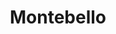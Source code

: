 ---
title: Montebello
nombre_comunidad: Montebello
municipio: Chalán
departamento: Sucre
descripcion: >-
  Hacia el año de 1960, existía una finca que tenía por nombre BARETA, esta
  pertenecía al señor Medardo González. En ese tiempo varios habitantes oriundos
  de Colosó invadieron las tierras y decidió vender la finca a INCORA. Llas
  tierras fueron distribuidas entre los habitantes, es así como hace 35 años, se
  funda la vereda de Montebello. Ubicada a 10 minutos de la cabecera municipal
  de Chalán. 
num_personas: 211
num_familias: 53
min_distancia_casco_urbano: 10
km_distancia_casco_urbano: 1
vias_acceso: Calles sin pavimentar transitables, algunos pasos con placa huella.
infraestructura_comunitaria:
  - Escuela hasta 5°
  - ' Canchas donde practican fútbol y softbol'
  - 'Casetas comunales. '
notas_infraestructura_comunitaria: null
liderazgo_comunidad: []
inclusion_diversidad_genero: >-
  No se evidenció población LGTBI pero en la cabecera municipal hay un proceso
  organizativo llamado Casa de Colores. Colectivo LGTBI Mundo de Colores de los
  Montes de María 
comentarios_conectividad: null
punto_SOLE: 'Centro Educativo Nuevo Manzanares '
comentarios_punto_SOLE:
  - >-
    https://es.padlet.com/diazfarasicakevinalexander/sole-monte-bello-y-nuevo-manzanares-gs0qih57w1o0zz79
ppales_actividades_economicas_vocacion_productiva:
  - 'Agropecuaria (Maíz - Frijol - tabaco - hortalizas) '
  - ' Ganadería'
comentarios_ppales_actividades_economicas_vocacion_productiva: "Las familias cuentan con\_3.5 a 5 Has disponibles para rotación de cultivos de frijol-maíz (FENALCE)."
comunidad_sostenible_uso_suelo: null
org_con_proyeccion: []
servicios_publicos_comunidades_focalizadas:
  - >-
    No hay acueducto. En Montebello cosechan agua y tienen represas en
    diferentes parcelas.
comunidades_focalizadas_educacion_infraestructura_educativa:
  - Escuela hasta 5° (Aprox 70 estudiantes).
comunidades_focalizadas_practicas_organizativas: []
conectividad_minima: Bueno
iniciativas_priorizadas: []
org_focalizada: []
riesgo: null
otros_programas_USAID:
  - 'no'
alianzas_colaboradores:
  - "SENA\nAlcaldía \nMin Agricultura \nColectivo de Memoria El Bonche \_\nJusticia Inclusiva \nART\nCARSUCRE\nFenalce\nColanta"
posibilidad_iniciativas_conjuntas_aliados_2: []
actividades_ocio:
  - Bingos comunitarios
  - ' Espacios juveniles'
  - Escuela de futbol y sóftbol – Club Deportivo
  - Juegos tradicionales en las fiestas patronales.
medios_comunicacion_narrativas_locales:
  - Colectivo de comunicadores y comunicadoras populares Altavoces - EL BONCHE
num_visitas_realizadas: null
num_diagnosticos_rurales_participativos_realizados: null
infraestructura_salud_atencion_psicosocial: []
notas_infraestructura_salud_atencion_psicosocial: La atención especializada se brinda en la ciudad de Sincelejo.
num_visitas_predio: null
grafica_ubicacion_geografica: /charts/municipios/chalan/ubicacion_geografica.html
url: /reportes/montebello
layout: comunidad
download_file: /reportes/montebello.pdf

---